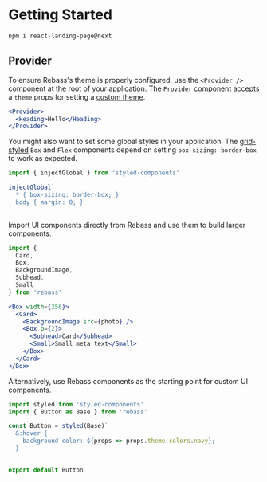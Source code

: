 
# Getting Started

```sh
npm i react-landing-page@next
```

## Provider

To ensure Rebass's theme is properly configured, use the `<Provider />` component at the root of your application.
The `Provider` component accepts a `theme` props for setting a [custom theme][theming].

```.jsx
<Provider>
  <Heading>Hello</Heading>
</Provider>
```

You might also want to set some global styles in your application.
The [grid-styled][grid-styled] `Box` and `Flex` components depend on setting `box-sizing: border-box` to work as expected.

```jsx
import { injectGlobal } from 'styled-components'

injectGlobal`
  * { box-sizing: border-box; }
  body { margin: 0; }
`
```

Import UI components directly from Rebass and use them to build larger components.

```js
import {
  Card,
  Box,
  BackgroundImage,
  Subhead,
  Small
} from 'rebass'
```

```.jsx
<Box width={256}>
  <Card>
    <BackgroundImage src={photo} />
    <Box p={2}>
      <Subhead>Card</Subhead>
      <Small>Small meta text</Small>
    </Box>
  </Card>
</Box>
```

Alternatively, use Rebass components as the starting point for custom UI components.

```jsx
import styled from 'styled-components'
import { Button as Base } from 'rebass'

const Button = styled(Base)`
  &:hover {
    background-color: ${props => props.theme.colors.navy};
  }
`

export default Button
```

[theming]: theming.md
[grid-styled]: https://github.com/jxnblk/grid-styled
